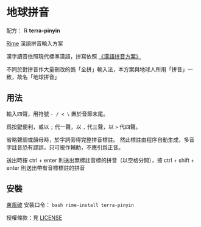# 地球拼音

配方： ℞ **terra-pinyin**

[Rime](https://rime.im) 漢語拼音輸入方案

漢字讀音依照現代標準漢語，拼寫依照 [《漢語拼音方案》](https://zh.wikisource.org/wiki/%E6%B1%89%E8%AF%AD%E6%8B%BC%E9%9F%B3%E6%96%B9%E6%A1%88)

不同於對拼音作大量刪改的僞「全拼」輸入法，本方案與地球人所用「拼音」一致，故名「地球拼音」

## 用法

輸入四聲，用符號 `- / < \` 置於音節末尾。

爲按鍵便利，或以 `;` 代一聲，以 `,` 代三聲，以 `>` 代四聲。

省略聲調或韻母時，於字詞旁得完整拼音標註。
然此標註由程序自動生成，多音字註音恐有謬誤，只可視作輔助，不應引爲正音。

送出時按 ctrl + enter 則送出無標註音標的拼音（以空格分開），按 ctrl + shift + enter 則送出帶有音標標註的拼音

## 安裝

[東風破](https://github.com/rime/plum) 安裝口令： `bash rime-install terra-pinyin`

授權條款：見 [LICENSE](LICENSE)
